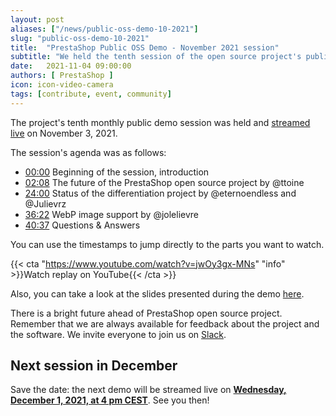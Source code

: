 ```yaml
---
layout: post
aliases: ["/news/public-oss-demo-10-2021"]
slug: "public-oss-demo-10-2021"
title:  "PrestaShop Public OSS Demo - November 2021 session"
subtitle: "We held the tenth session of the open source project's public demo"
date:   2021-11-04 09:00:00
authors: [ PrestaShop ]
icon: icon-video-camera
tags: [contribute, event, community]
---
```


The project's tenth monthly public demo session was held and [streamed live](https://www.youtube.com/watch?v=jwOy3gx-MNs) on November 3, 2021.

The session's agenda was as follows:

- [00:00](https://www.youtube.com/watch?v=jwOy3gx-MNs) Beginning of the session, introduction
- [02:08](https://youtu.be/jwOy3gx-MNs?t=128) The future of the PrestaShop open source project by @ttoine
- [24:00](https://youtu.be/jwOy3gx-MNs?t=1440) Status of the differentiation project by @eternoendless and @Julievrz
- [36:22](https://youtu.be/jwOy3gx-MNs?t=2182) WebP image support by @jolelievre
- [40:37](https://youtu.be/jwOy3gx-MNs?t=2437) Questions & Answers


You can use the timestamps to jump directly to the parts you want to watch.

{{< cta "https://www.youtube.com/watch?v=jwOy3gx-MNs" "info" >}}Watch replay on YouTube{{< /cta >}}

Also, you can take a look at the slides presented during the demo [here](https://docs.google.com/presentation/d/1DB2zO4bjgdZqgZonKy5OXIpb5z_UYpvr3dsvfx3234w/edit?usp=sharing).

There is a bright future ahead of PrestaShop open source project. Remember that we are always available for feedback about the project and the software. We invite everyone to join us on [Slack](https://www.prestashop-project.org/slack/).

## Next session in December

Save the date: the next demo will be streamed live on [**Wednesday, December 1, 2021, at 4 pm CEST**](https://youtu.be/ydSIyOmQez8). See you then!
